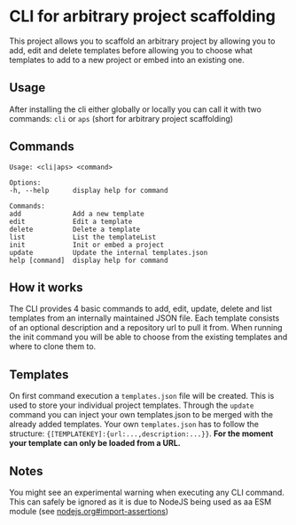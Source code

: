 # CLI for arbitrary project scaffolding

This project allows you to scaffold an arbitrary project by allowing you to add, edit and delete templates before allowing you to choose what templates to add to a new project or embed into an existing one.

## Usage
After installing the cli either globally or locally you can call it with two commands: ```cli``` or ```aps``` (short for arbitrary project scaffolding)

## Commands
```
Usage: <cli|aps> <command>

Options:
-h, --help      display help for command

Commands:
add             Add a new template
edit            Edit a template
delete          Delete a template
list            List the templateList
init            Init or embed a project
update          Update the internal templates.json
help [command]  display help for command
```

## How it works
The CLI provides 4 basic commands to add, edit, update, delete and list templates from an internally maintained JSON file. Each template consists of an optional description and a repository url to pull it from. When running the init command you will be able to choose from the existing templates and where to clone them to.

## Templates
On first command execution a ```templates.json``` file will be created. This is used to store your individual project templates. Through the ```update``` command you can inject your own templates.json to be merged with the already added templates. Your own ```templates.json``` has to follow the structure: ```{[TEMPLATEKEY]:{url:...,description:...}}```.
**For the moment your template can only be loaded from a URL.**

## Notes
You might see an experimental warning when executing any CLI command. This can safely be ignored as it is due to NodeJS being used as aa ESM module (see [nodejs.org#import-assertions](https://nodejs.org/api/esm.html#import-assertions))
